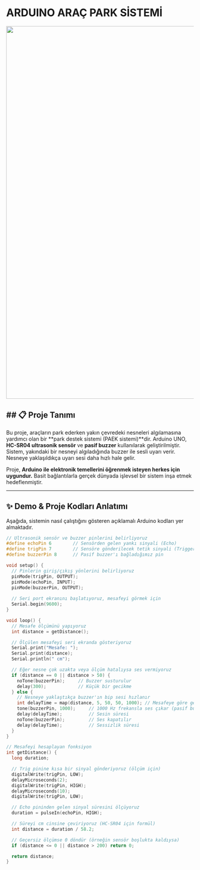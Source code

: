# ARDUINO ARAÇ PARK SİSTEMİ
<img src="arduino_uno_sensör.png" width="1000px"><br>

## ## 📋 Proje Tanımı

Bu proje, araçların park ederken yakın çevredeki nesneleri algılamasına yardımcı olan bir **park destek sistemi (PAEK sistemi)**dir. Arduino UNO, **HC-SR04 ultrasonik sensör** ve **pasif buzzer** kullanılarak geliştirilmiştir. Sistem, yakındaki bir nesneyi algıladığında buzzer ile sesli uyarı verir. Nesneye yaklaşıldıkça uyarı sesi daha hızlı hale gelir.

Proje, **Arduino ile elektronik temellerini öğrenmek isteyen herkes için uygundur.** Basit bağlantılarla gerçek dünyada işlevsel bir sistem inşa etmek hedeflenmiştir.

---

## ✨ Demo & Proje Kodları Anlatımı

Aşağıda, sistemin nasıl çalıştığını gösteren açıklamalı Arduino kodları yer almaktadır.

```cpp
// Ultrasonik sensör ve buzzer pinlerini belirliyoruz
#define echoPin 6        // Sensörden gelen yankı sinyali (Echo)
#define trigPin 7        // Sensöre gönderilecek tetik sinyali (Trigger)
#define buzzerPin 8      // Pasif buzzer'ı bağladığımız pin

void setup() {
  // Pinlerin giriş/çıkış yönlerini belirliyoruz
  pinMode(trigPin, OUTPUT);
  pinMode(echoPin, INPUT);
  pinMode(buzzerPin, OUTPUT);
  
  // Seri port ekranını başlatıyoruz, mesafeyi görmek için
  Serial.begin(9600);
}

void loop() {
  // Mesafe ölçümünü yapıyoruz
  int distance = getDistance();

  // Ölçülen mesafeyi seri ekranda gösteriyoruz
  Serial.print("Mesafe: ");
  Serial.print(distance);
  Serial.println(" cm");

  // Eğer nesne çok uzakta veya ölçüm hatalıysa ses vermiyoruz
  if (distance == 0 || distance > 50) {
    noTone(buzzerPin);     // Buzzer susturulur
    delay(300);            // Küçük bir gecikme
  } else {
    // Nesneye yaklaştıkça buzzer'ın bip sesi hızlanır
    int delayTime = map(distance, 5, 50, 50, 1000); // Mesafeye göre gecikme süresi
    tone(buzzerPin, 1000);     // 1000 Hz frekansla ses çıkar (pasif buzzer için)
    delay(delayTime);          // Sesin süresi
    noTone(buzzerPin);         // Ses kapatılır
    delay(delayTime);          // Sessizlik süresi
  }
}

// Mesafeyi hesaplayan fonksiyon
int getDistance() {
  long duration;

  // Trig pinine kısa bir sinyal gönderiyoruz (ölçüm için)
  digitalWrite(trigPin, LOW);
  delayMicroseconds(2);
  digitalWrite(trigPin, HIGH);
  delayMicroseconds(10);
  digitalWrite(trigPin, LOW);

  // Echo pininden gelen sinyal süresini ölçüyoruz
  duration = pulseIn(echoPin, HIGH);

  // Süreyi cm cinsine çeviriyoruz (HC-SR04 için formül)
  int distance = duration / 58.2;

  // Geçersiz ölçümse 0 döndür (örneğin sensör boşlukta kaldıysa)
  if (distance <= 0 || distance > 200) return 0;

  return distance;
}


